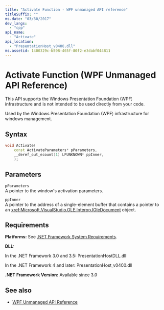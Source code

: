 ```yaml
---
title: "Activate Function - WPF unmanaged API reference"
titleSuffix: ""
ms.date: "03/30/2017"
dev_langs:
  - "cpp"
api_name:
  - "Activate"
api_location:
  - "PresentationHost_v0400.dll"
ms.assetid: 1400329c-b598-465f-80f2-e3dabf044811
---
```


# Activate Function (WPF Unmanaged API Reference)

This API supports the Windows Presentation Foundation (WPF) infrastructure and is not intended to be used directly from your code.

Used by the Windows Presentation Foundation (WPF) infrastructure for windows management.

## Syntax

```cpp
void Activate(
    const ActivateParameters* pParameters,
    __deref_out_ecount(1) LPUNKNOWN* ppInner,
    );
```

## Parameters

`pParameters`\
A pointer to the window's activation parameters.

`ppInner`\
A pointer to the address of a single-element buffer that contains a pointer to an <xref:Microsoft.VisualStudio.OLE.Interop.IOleDocument> object.

## Requirements

**Platforms:** See [.NET Framework System Requirements](/dotnet/framework/get-started/system-requirements).

**DLL:**

In the .NET Framework 3.0 and 3.5: PresentationHostDLL.dll

In the .NET Framework 4 and later: PresentationHost_v0400.dll

**.NET Framework Version:** Available since 3.0

## See also

- [WPF Unmanaged API Reference](wpf-unmanaged-api-reference.md)
